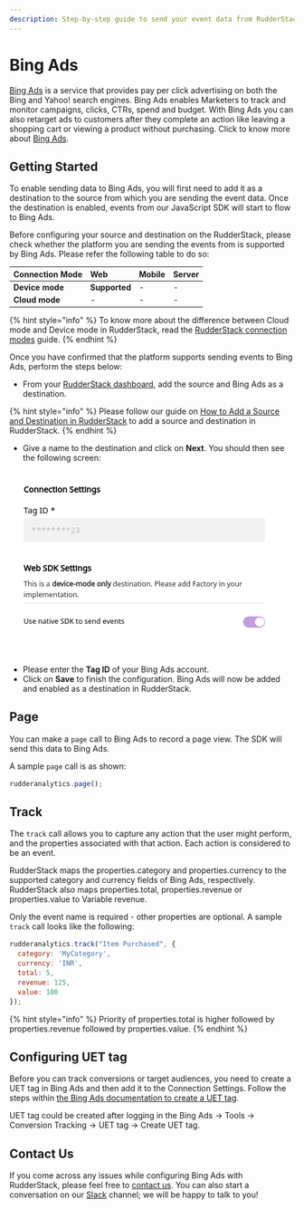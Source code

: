 ```yaml
---
description: Step-by-step guide to send your event data from RudderStack to BingAds
---
```


# Bing Ads

[Bing Ads](https://ads.microsoft.com/) is a service that provides pay per click advertising on both the Bing and Yahoo! search engines. Bing Ads enables Marketers to track and monitor campaigns, clicks, CTRs, spend and budget. With Bing Ads you can also retarget ads to customers after they complete an action like leaving a shopping cart or viewing a product without purchasing. Click to know more about [Bing Ads](https://advertise.bingads.microsoft.com/en-us/resources/training/what-is-bing-ads).


## Getting Started

To enable sending data to Bing Ads, you will first need to add it as a destination to the source from which you are sending the event data. Once the destination is enabled, events from our JavaScript SDK will start to flow to Bing Ads.

Before configuring your source and destination on the RudderStack, please check whether the platform you are sending the events from is supported by Bing Ads. Please refer the following table to do so:

| **Connection Mode** | **Web** | **Mobile** | **Server** |
| :--- | :--- | :--- | :--- |
| **Device mode** | **Supported** | - | - |
| **Cloud mode** | - | - | - |

{% hint style="info" %}
To know more about the difference between Cloud mode and Device mode in RudderStack, read the [RudderStack connection modes](https://docs.rudderstack.com/get-started/rudderstack-connection-modes) guide.
{% endhint %}

Once you have confirmed that the platform supports sending events to Bing Ads, perform the steps below:

* From your [RudderStack dashboard](https://app.rudderstack.com/), add the source and Bing Ads as a destination.

{% hint style="info" %}
Please follow our guide on [How to Add a Source and Destination in RudderStack](https://docs.rudderstack.com/how-to-guides/adding-source-and-destination-rudderstack) to add a source and destination in RudderStack.
{% endhint %}

* Give a name to the destination and click on **Next**. You should then see the following screen:

![Configuration Settings for Bing Ads](../.gitbook/assets/Bing_Ads.PNG)

* Please enter the **Tag ID** of your Bing Ads account.
* Click on **Save** to finish the configuration. Bing Ads will now be added and enabled as a destination in RudderStack.

## Page

You can make a `page` call to Bing Ads to record a page view. The SDK will send this data to Bing Ads.

A sample `page` call is as shown:

```javascript
rudderanalytics.page();
```

## Track

The `track` call allows you to capture any action that the user might perform, and the properties associated with that action. Each action is considered to be an event.

RudderStack maps the properties.category and properties.currency to the supported category and currency fields of Bing Ads, respectively. RudderStack also maps properties.total, properties.revenue or properties.value to Variable revenue. 

Only the event name is required - other properties are optional. A sample `track` call looks like the following:

```javascript
rudderanalytics.track("Item Purchased", {
  category: 'MyCategory',
  currency: 'INR',
  total: 5,
  revenue: 125,
  value: 100  
});
```

{% hint style="info" %}
Priority of properties.total is higher followed by properties.revenue followed by properties.value.
{% endhint %}

## Configuring UET tag

Before you can track conversions or target audiences, you need to create a UET tag in Bing Ads and then add it to the Connection Settings. Follow the steps within [the Bing Ads documentation to create a UET tag](https://about.ads.microsoft.com/en-us/resources/training/universal-event-tracking).

UET tag could be created after logging in the Bing Ads -> Tools -> Conversion Tracking -> UET tag -> Create UET tag.

## Contact Us

If you come across any issues while configuring Bing Ads with RudderStack, please feel free to [contact us](mailto:docs@rudderstack.com). You can also start a conversation on our [Slack](https://resources.rudderstack.com/join-rudderstack-slack) channel; we will be happy to talk to you!

